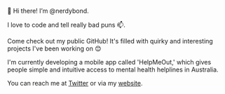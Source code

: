👋 Hi there! I’m @nerdybond.

I love to code and tell really bad puns 📫.
  
Come check out my public GitHub! It's filled with quirky and interesting projects I've been working on 😊
  
I'm currently developing a mobile app called 'HelpMeOut,' which gives people simple and intuitive access to mental health helplines in Australia.

You can reach me at [Twitter](https://twitter.com/nerdybond) or via my [website](https://www.michaelbond.com.au).

<!---
nerdybond/nerdybond is a ✨ special ✨ repository because its `README.md` (this file) appears on your GitHub profile.
You can click the Preview link to take a look at your changes.
--->
